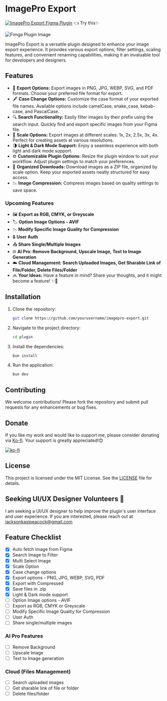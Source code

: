 # ImagePro Export

[![ImagePro Export Figma Plugin](https://img.shields.io/badge/Figma-Plugin-7D3C98?style=flat&logo=figma&logoColor=white)](https://www.figma.com/community/plugin/1379136407205425732/imagepro-export) 👈 Try this✨

![Fimga Plugin Image](https://s3-figma-plugin-images-production-sig.figma.com/plugins/carousel/img/1379136407205425732/32ad56eeab9f891dec22468c8ee6a811d0e1675a?Expires=1719792000&Key-Pair-Id=APKAQ4GOSFWCVNEHN3O4&Signature=Eqp1-8T1tmryM210EbLQg1LNfp15PxE83B8oSJGcnUM7C2EnmbORyacHNdlo0~FkdJj-omde~Dq12ZzhtLyhnQlMz4Evlz5Uj4lMyz~XpqQfiVz1At0-J48dCO0sA6vOa4aG2EtgMcp3ToThBGU0HWgnCIDxMQJQ4lSMaxljEb~~NnCoknfV5Kh-BlkWU-FzYB1fNMGh9hAKTQ6kDNDQz30JutDApWIrPJDTc~Yz1-bFjY9p288MzaCvIGlywVOen-atMZ3DHG9X9IBWFHC83BbtGR~DZzv3qeTSUAxy3qsf1CZd9nY~dFk1bElhxRiimmXmvit3ZvZ8Y0boMY5ErQ__)

ImagePro Export is a versatile plugin designed to enhance your image export experience. It provides various export options, filter settings, scaling features, and convenient renaming capabilities, making it an invaluable tool for developers and designers.

## Features

- 🌟 **Export Options:** Export images in PNG, JPG, WEBP, SVG, and PDF formats. Choose your preferred file format for export.
- 🖋️ **Case Change Options:** Customize the case format of your exported file names. Available options include camelCase, snake_case, kebab-case, and PascalCase.
- 🔍 **Search Functionality:** Easily filter images by their prefix using the search input. Quickly find and export specific images from your Figma file.
- 📏 **Scale Options:** Export images at different scales: 1x, 2x, 2.5x, 3x, 4x. Perfect for creating assets at various resolutions.
- 🌗 **Light & Dark Mode Support:** Enjoy a seamless experience with both light and dark mode support.
- ⚙️ **Customizable Plugin Options:** Resize the plugin window to suit your workflow. Adjust plugin settings to match your preferences.
- 📁 **Organized Downloads:** Download images as a ZIP file, organized by scale option. Keep your exported assets neatly structured for easy access.
- 📉 **Image Compression:** Compress images based on quality settings to save space.

### Upcoming Features

- 🖼️ **Export as RGB, CMYK, or Greyscale**
- 🏷️ **Option Image Options - AVIF**
- 📉 **Modify Specific Image Quality for Compression**
- 🔒 **User Auth**
- 📤 **Share Single/Multiple Images**
- 🌐 **AI Pro: Remove Background, Upscale Image, Text to Image Generation**
- ☁️ **Cloud Management: Search Uploaded Images, Get Sharable Link of File/Folder, Delete Files/Folder**
- 🔜 **Your Ideas:** Have a feature in mind? Share your thoughts, and it might become a feature! ✨🤗

## Installation

1. Clone the repository:

   ```bash
   git clone https://github.com/yourusername/imagepro-export.git
   ```

2. Navigate to the project directory:

   ```bash
   cd plugin
   ```

3. Install the dependencies:

   ```bash
   bun install
   ```

4. Run the application:

   ```bash
   bun dev
   ```

## Contributing

We welcome contributions! Please fork the repository and submit pull requests for any enhancements or bug fixes.

## Donate

If you like my work and would like to support me, please consider donating via [Ko-fi](https://ko-fi.com/jacksonkasi). Your support is greatly appreciated!😊

[![ko-fi](https://www.ko-fi.com/img/githubbutton_sm.svg)](https://ko-fi.com/jacksonkasi)

## License

This project is licensed under the MIT License. See the [LICENSE](LICENSE) file for details.

## Seeking UI/UX Designer Volunteers 🤝

I am seeking a UI/UX designer to help improve the plugin's user interface and user experience. If you are interested, please reach out at <jacksonkasipeacock@gmail.com>

## Feature Checklist

- [x] Auto fetch image from Figma
- [x] Search Image to Filter
- [x] Multi Select Image
- [x] Scale Option
- [x] Case change options
- [x] Export options - PNG, JPG, WEBP, SVG, PDF
- [x] Export with Compressed
- [x] Save files in .zip
- [x] Light & Dark mode support
- [ ] Option Image options - AVIF
- [ ] Export as RGB, CMYK or Greyscale
- [ ] Modify Specific Image Quality for Compression
- [ ] User Auth
- [ ] Share single/multiple images

### AI Pro Features

- [ ] Remove Background
- [ ] Upscale Image
- [ ] Text to Image generation

### Cloud (Files Management)

- [ ] Search uploaded images
- [ ] Get sharable link of file or folder
- [ ] Delete files/folder
